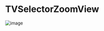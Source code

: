 # TVSelectorZoomView
 ![image](http://github.com/sfshine/TVSelectorZoomView/raw/master/img/device-2015-08-04-202306.png)
